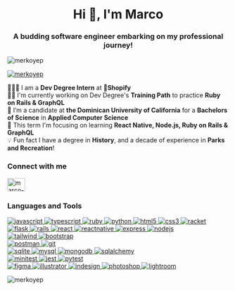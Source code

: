 <h1 align="center">Hi 👋, I'm Marco</h1>
<h3 align="center">A budding software engineer embarking on my professional journey!</h3>

<p align="left"> <img src="https://komarev.com/ghpvc/?username=merkoyep&label=Profile%20views&color=0e75b6&style=flat" alt="merkoyep" /> </p>

<p align="left"> <a href="https://github.com/ryo-ma/github-profile-trophy"><img src="https://github-profile-trophy.vercel.app/?username=merkoyep" alt="merkoyep" /></a> </p>

👨🏻‍💻 I am a **Dev Degree Intern** at **🛒Shopify**</br>
💪🏼 I'm currently working on Dev Degree's **Training Path** to practice **Ruby on Rails & GraphQL**</br>
📓 I’m a candidate at **the Dominican University of California** for a **Bachelors of Science** in **Applied Computer Science**</br>
🚀 This term I'm focusing on learning **React Native, Node.js, Ruby on Rails & GraphQL**</br>
💡 Fun fact I have a degree in **History**, and a decade of experience in **Parks and Recreation**!</br>

<h3 align="left">Connect with me</h3>
<p align="left">
<a href="https://linkedin.com/in/marco-yip" target="blank"><img align="center" src="https://raw.githubusercontent.com/rahuldkjain/github-profile-readme-generator/master/src/images/icons/Social/linked-in-alt.svg" alt="marco-yip" height="30" width="40" /></a>
</p>

<h3 align="left">Languages and Tools</h3>

<p align="left">
    <a href="https://developer.mozilla.org/en-US/docs/Web/JavaScript" target="_blank" rel="noreferrer"> <img src="https://img.shields.io/badge/-JavaScript-F7DF1E?logo=javascript&logoColor=white&style=flat" alt="javascript"/> </a>
    <a href="https://www.typescriptlang.org/" target="_blank" rel="noreferrer"> <img src="https://img.shields.io/badge/-TypeScript-3178C6?logo=typescript&logoColor=white&style=flat" alt="typescript"/> </a>
    <a href="https://www.ruby-lang.org/en/" target="_blank" rel="noreferrer"> <img src="https://img.shields.io/badge/-Ruby-CC342D?logo=ruby&logoColor=white&style=flat" alt="ruby"/> </a>
    <a href="https://www.python.org" target="_blank" rel="noreferrer"> <img src="https://img.shields.io/badge/-Python-3776AB?logo=python&logoColor=white&style=flat" alt="python"/> </a>
    <a href="https://www.w3.org/html/" target="_blank" rel="noreferrer"> <img src="https://img.shields.io/badge/-HTML-E34F26?logo=html5&logoColor=white&style=flat" alt="html5"/> </a>
    <a href="https://www.w3schools.com/css/" target="_blank" rel="noreferrer"> <img src="https://img.shields.io/badge/-CSS-1572B6?logo=css3&logoColor=white&style=flat" alt="css3"/> </a>
    <a href="https://racket-lang.org/" target="_blank" rel="noreferrer"> <img src="https://img.shields.io/badge/-Racket-9F1D20?logo=racket&logoColor=white&style=flat" alt="racket"/> </a></br>
    <a href="https://flask.palletsprojects.com/" target="_blank" rel="noreferrer"> <img src="https://img.shields.io/badge/-Flask-000000?logo=flask&logoColor=white&style=flat" alt="flask"/> </a>
    <a href="https://rubyonrails.org" target="_blank" rel="noreferrer"> <img src="https://img.shields.io/badge/-Ruby on Rails-D30001?logo=ruby-on-rails&logoColor=white&style=flat" alt="rails"/> </a>
    <a href="https://reactjs.org/" target="_blank" rel="noreferrer"> <img src="https://img.shields.io/badge/-React-61DAFB?logo=react&logoColor=white&style=flat" alt="react"/> </a>
    <a href="https://reactnative.dev/" target="_blank" rel="noreferrer"> <img src="https://img.shields.io/badge/-React%20Native-61DAFB?logo=react&logoColor=white&style=flat" alt="reactnative"/> </a>
    <a href="https://expressjs.com" target="_blank" rel="noreferrer"> <img src="https://img.shields.io/badge/-Express.js-000000?logo=express&logoColor=white&style=flat" alt="express"/> </a>
    <a href="https://nodejs.org" target="_blank" rel="noreferrer"> <img src="https://img.shields.io/badge/-Node.js-339933?logo=node.js&logoColor=white&style=flat" alt="nodejs"/> </a> </br>
    <a href="https://tailwindcss.com/" target="_blank" rel="noreferrer"> <img src="https://img.shields.io/badge/-Tailwind-06B6D4?logo=tailwind-css&logoColor=white&style=flat" alt="tailwind"/> </a>
    <a href="https://getbootstrap.com/" target="_blank" rel="noreferrer"> <img src="https://img.shields.io/badge/-Bootstrap-7952B3?logo=bootstrap&logoColor=white&style=flat" alt="bootstrap"/> </a></br>
    <a href="https://postman.com" target="_blank" rel="noreferrer"> <img src="https://img.shields.io/badge/-Postman-FF6C37?logo=postman&logoColor=white&style=flat" alt="postman"/> </a>
    <a href="https://git-scm.com/" target="_blank" rel="noreferrer"> <img src="https://img.shields.io/badge/-Github-181717?logo=github&logoColor=white&style=flat" alt="git"/> </a></br>
    <a href="https://www.sqlite.org/" target="_blank" rel="noreferrer"> <img src="https://img.shields.io/badge/-SQLite-003B57?logo=sqlite&logoColor=white&style=flat" alt="sqlite"/> </a>
    <a href="https://www.mysql.com/" target="_blank" rel="noreferrer"> <img src="https://img.shields.io/badge/-MySQL-4479A1?logo=mysql&logoColor=white&style=flat" alt="mysql"/> </a>
    <a href="https://www.mongodb.com/" target="_blank" rel="noreferrer"> <img src="https://img.shields.io/badge/-MongoDb-47A248?logo=mongodb&logoColor=white&style=flat" alt="mongodb"/> </a>
    <a href="https://pypi.org/project/SQLAlchemy/" target="_blank" rel="noreferrer"> <img src="https://img.shields.io/badge/-SQLAlchemy-D71F00?logo=sqlalchemy&logoColor=white&style=flat" alt="sqlalchemy"/> </a></br>
    <a href="https://guides.rubyonrails.org/testing.html" target="_blank" rel="noreferrer"> <img src="https://img.shields.io/badge/-Minitest-CC342D?logo=ruby&logoColor=white&style=flat" alt="minitest"/> </a>
    <a href="https://jestjs.io" target="_blank" rel="noreferrer"> <img src="https://img.shields.io/badge/-Jest-C21325?logo=jest&logoColor=white&style=flat" alt="jest"/> </a>
    <a href="https://docs.pytest.org/en/8.0.x/" target="_blank" rel="noreferrer"> <img src="https://img.shields.io/badge/-Pytest-0A9EDC?logo=pytest&logoColor=white&style=flat" alt="pytest"/> </a></br>
    <a href="https://www.figma.com/" target="_blank" rel="noreferrer"> <img src="https://img.shields.io/badge/-Figma-F24E1E?logo=figma&logoColor=white&style=flat" alt="figma"/> </a>
    <a href="https://www.adobe.com/in/products/illustrator.html" target="_blank" rel="noreferrer"> <img src="https://img.shields.io/badge/-Illustrator-FF9A00?logo=adobe-illustrator&logoColor=white&style=flat" alt="illustrator"/> </a>
    <a href="https://www.adobe.com/ca/products/indesign.html" target="_blank" rel="noreferrer"> <img src="https://img.shields.io/badge/-InDesign-FF3366?logo=adobe-indesign&logoColor=white&style=flat" alt="indesign"/> </a>
    <a href="https://www.photoshop.com/en" target="_blank" rel="noreferrer"> <img src="https://img.shields.io/badge/-Photoshop-31A8FF?logo=adobe-photoshop&logoColor=white&style=flat" alt="photoshop"/> </a>
    <a href="https://www.adobe.com/products/photoshop-lightroom.html" target="_blank" rel="noreferrer"> <img src="https://img.shields.io/badge/-Lightroom-31A8FF?logo=adobe-lightroom&logoColor=white&style=flat" alt="lightroom"/> </a></br>
</p>

<p><img align="center" src="https://github-readme-stats.vercel.app/api/top-langs?username=merkoyep&show_icons=true&locale=en&layout=compact" alt="merkoyep" /></p>
